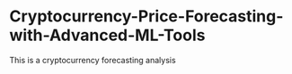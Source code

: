 # Cryptocurrency-Price-Forecasting-with-Advanced-ML-Tools
This is a cryptocurrency forecasting analysis
